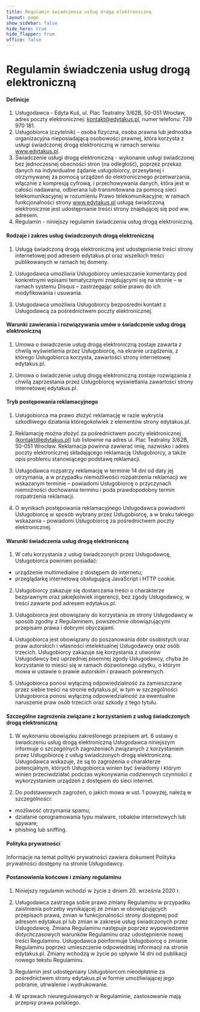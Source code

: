 ```yaml
---
title: Regulamin świadczenia usług drogą elektroniczną
layout: page
show_sidebar: false
hide_hero: true
hide_flapper: true
office: false
---
```


# Regulamin świadczenia usług drogą elektroniczną
#### Definicje
1. Usługodawca - Edyta Kuś, ul. Plac Teatralny 3/62B, 50-051 Wrocław, adres poczty elektronicznej: kontakt@edytakus.pl, numer telefonu: 739 970 181.
2. Usługobiorca (czytelnik) - osoba fizyczna, osoba prawna lub jednostka organizacyjna nieposiadającą osobowości prawnej, która korzysta z usługi świadczonej drogą elektroniczną w ramach serwisu www.edytakus.pl.
3. Świadczenie usługi drogą elektroniczną - wykonanie usługi świadczonej bez jednoczesnej obecności stron (na odległość), poprzez przekaz danych na indywidualne żądanie usługobiorcy, przesyłanej i otrzymywanej za pomocą urządzeń do elektronicznego przetwarzania, włącznie z kompresją cyfrową, i przechowywania danych, która jest w całości nadawana, odbierana lub transmitowana za pomocą sieci telekomunikacyjnej w rozumieniu Prawo telekomunikacyjne; w ramach funkcjonalności strony www.edytakus.pl usługą świadczoną elektronicznie jest udostępnianie treści strony znajdującej się pod ww. adresem.
4. Regulamin - niniejszy regulamin świadczenia usług drogą elektroniczną.

#### Rodzaje i zakres usług świadczonych drogą elektroniczną
1. Usługą świadczoną drogą elektroniczną jest udostępnienie treści strony internetowej pod adresem edytakus.pl oraz wszelkich treści publikowanych w ramach tej domeny.

2. Usługodawca umożliwia Usługobiorcy umieszczanie komentarzy pod konkretnymi wpisami tematycznymi znajdującymi się na stronie – w ramach systemu Disqus – zastrzegając sobie prawo do ich modyfikowania i usuwania.

3. Usługodawca umożliwia Usługobiorcy bezpośredni kontakt z Usługodawcą za pośrednictwem poczty elektronicznej.

#### Warunki zawierania i rozwiązywania umów o świadczenie usług drogą elektroniczną
1. Umowa o świadczenie usług drogą elektroniczną zostaje zawarta z chwilą wyświetlenia przez Usługobiorcę, na ekranie urządzenia, z którego Usługobiorca korzysta, zawartości strony internetowej edytakus.pl.

2. Umowa o świadczenie usług drogą elektroniczną zostaje rozwiązania z chwilą zaprzestania przez Usługobiorcę wyświetlania zawartości strony internetowej edytakus.pl.

#### Tryb postępowania reklamacyjnego
1. Usługobiorca ma prawo złożyć reklamację w razie wykrycia szkodliwego działania któregokolwiek z elementów strony edytakus.pl.

2. Reklamację można złożyć za pośrednictwem poczty elektronicznej (kontakt@edytakus.pl) lub listownie na adres ul. Plac Teatralny 3/62B, 50-051 Wrocław. Reklamacja powinna zawierać imię, nazwisko i adres poczty elektronicznej składającego reklamację Usługobiorcy, a także opis problemu stanowiącego podstawę reklamacji.

3. Usługodawca rozpatrzy reklamację w terminie 14 dni od daty jej otrzymania, a w przypadku niemożliwości rozpatrzenia reklamacji we wskazanym terminie – powiadomi Usługobiorcę o przyczynach niemożności dochowania terminu i poda prawdopodobny termin rozpatrzenia reklamacji.

4. O wynikach postępowania reklamacyjnego Usługodawca powiadomi Usługobiorcę w sposób wybrany przez Usługobiorcę, a w braku takiego wskazania – powiadomi Usługobiorcę za pośrednictwem poczty elektronicznej.

#### Warunki świadczenia usług drogą elektroniczną
1. W celu korzystania z usług świadczonych przez Usługodawcę, Usługobiorca powinien posiadać:
* urządzenie multimedialne z dostępem do internetu;
* przeglądarkę internetową obsługującą JavaScript i HTTP cookie.

2. Usługobiorcy zakazuje się dostarczania treści o charakterze bezprawnym oraz jakiejkolwiek ingerencji, bez zgody Usługodawcy, w treści zawarte pod adresem edytakus.pl.

3. Usługobiorca jest obowiązany do korzystania ze strony Usługodawcy w sposób zgodny z Regulaminem, powszechnie obowiązującymi przepisami prawa i dobrymi obyczajami.

4. Usługobiorca jest obowiązany do poszanowania dóbr osobistych oraz praw autorskich i własności intelektualnej Usługodawcy oraz osób trzecich. Usługobiorcy zakazuje się korzystania z utworów Usługodawcy bez uprzedniej pisemnej zgody Usługodawcy, chyba że korzystanie to mieści się w ramach dozwolonego użytku, o którym mowa w ustawie o prawie autorskim i prawach pokrewnych.

5. Usługobiorca ponosi wyłączną odpowiedzialność za zamieszczane przez siebie treści na stronie edytakus.pl, w tym w szczególności Usługobiorca ponosi wyłączną odpowiedzialność za ewentualne naruszenie praw osób trzecich oraz szkody z tego tytułu.

#### Szczególne zagrożenia związane z korzystaniem z usług świadczonych drogą elektroniczną
1. W wykonaniu obowiązku zakreślonego przepisem art. 6 ustawy o świadczeniu usług drogą elektroniczną Usługodawca niniejszym informuje o szczególnych zagrożeniach związanych z korzystaniem przez Usługobiorcę z usług świadczonych drogą elektroniczną. Usługodawca wskazuje, że są to zagrożenia o charakterze potencjalnym, których Usługobiorca winien być świadomy i którym winien przeciwdziałać podczas wykonywania codziennych czynności z wykorzystaniem urządzeń z dostępem do sieci internet.

2. Do podstawowych zagrożeń, o jakich mowa w ust. 1 powyżej, należą w szczególności:
* możliwość otrzymania spamu;
* działanie oprogramowania typu malware, robaków internetowych lub spyware;
* phishing lub sniffing.

#### Polityka prywatności
Informacje na temat polityki prywatności zawiera dokument Polityka prywatności dostępny na stronie Usługodawcy.

#### Postanowienia końcowe i zmiany regulaminu
1. Niniejszy regulamin wchodzi w życie z dniem 20. września 2020 r.

2. Usługodawca zastrzega sobie prawo zmiany Regulaminu w przypadku zaistnienia potrzeby wynikającej ze zmian w obowiązujących przepisach prawa, zmian w funkcjonalności strony dostępnej pod adresem edytakus.pl lub zmian w zakresie usług świadczonych przez Usługodawcę. Zmiana Regulaminu następuje poprzez wypowiedzenie dotychczasowych warunków Regulaminu oraz udostępnienie nowej treści Regulaminu. Usługodawca poinformuje Usługobiorcę o zmianie Regulaminu poprzez umieszczenie odpowiedniej informacji na stronie edytakus.pl. Zmiany wchodzą w życie po upływie 14 dni od publikacji nowego tekstu Regulaminu.

3. Regulamin jest udostępniany Usługobiorcom nieodpłatnie za pośrednictwem strony edytakus.pl w formie umożliwiającej jego pobranie, utrwalenie i wydrukowanie.

4. W sprawach nieuregulowanych w Regulaminie, zastosowanie mają przepisy prawa polskiego.
